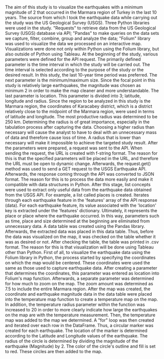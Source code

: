 The aim of this study is to visualize the earthquakes with a minimum magnitude of 2 that occurred in the Marmara region of Turkey in the last 10 years. The source from which I took the earthquake data while carrying out the study was the US Geological Survey (USGS).
Three Python libraries were used in the study. "Requests" to retrieve data from the US Geological Survey (USGS) database via API; "Pandas" to make queries on the data sets we capture, filter, combine, group and analyze the data; "Folium" library was used to visualize the data we processed on an interactive map. Visualizations were done not only within Python using the Folium library, but also outside of Python using Tableau.
At the beginning of the study, various parameters were defined for the API request. The primarily defined parameter is the time interval in which the study will be carried out. The time interval is selected according to the purpose of the study or the desired result. In this study, the last 10-year time period was preferred.
The next parameter is the minimum/maximum size. Since the focal point in this study is relatively large earthquakes, the magnitude was chosen as minimum 2 in order to make the map cleaner and more understandable.
The last parameter is location. This parameter is divided into 3; latitude, longitude and radius. Since the region to be analyzed in this study is the Marmara region, the coordinates of Karacabey district, which is a district relatively close to the midpoint of the Marmara region, were used in terms of latitude and longitude. The most productive radius was determined to be 250 km.
Determining the radius is of great importance, especially in the tabulation process after capturing the data. Choosing a higher radius than necessary will cause the analyst to have to deal with an unnecessary mass of data and therefore cause loss of time. A radius that is lower than necessary will make it impossible to achieve the targeted study result.
After the parameters were prepared, a request was sent to the API. When sending the request, the URL is created with f-string format. The reason for this is that the specified parameters will be placed in the URL, and therefore the URL must be open to dynamic change. Afterwards, the request.get() method was used to send a GET request to the USGS Earthquake API. Afterwards, the response coming through the API was converted to JSON format. The reason for this is to process the data more easily and make it compatible with data structures in Python.
After this stage, list concepts were used to extract only useful data from the earthquake data obtained from the USGS API. For example, a list called places is created. Iterates through each earthquake feature in the 'features' array of the API response (data). For each earthquake feature, its value associated with the 'location' key is extracted under the 'features' dictionary. Ultimately, it represents the place or place where the earthquake occurred. In this way, parameters such as time, place and size determined at the beginning are eliminated from unnecessary data.
A data table was created using the Pandas library. Afterwards, the extracted data was placed in this data table. Thus, before the data was visualized on the map, it was checked on the table whether it was as desired or not. After checking the table, the table was printed in .csv format. The reason for this is that visualization will be done using Tableau other than Python.
First of all, to visualize the earthquake data using the Folium library in Python, the process started by specifying the coordinates on which the map would be centered. These coordinates were used the same as those used to capture earthquake data. After creating a parameter that determines the coordinates, this parameter was entered as location into Folium's map function. Afterwards, a separate parameter was determined for how much to zoom on the map. The zoom amount was determined as 7.5 to include the entire Marmara region.
After the map was created, the coordinate and earthquake magnitude data in the data table were placed into the temperature map function to create a temperature map on the map. In addition, the temperature radius parameter within the function was increased to 20 in order to more clearly indicate how large the earthquakes on the map are with the temperature measurement. Then, the temperature map was added to the map we determined.
A "for" loop was then created and iterated over each row in the DataFrame. Thus, a circular marker was created for each earthquake. The location of the marker is determined according to the Latitude and Longitude values of the earthquake. The radius of the circle is determined by dividing the magnitude of the earthquake (Magnitude) by 2. The color of the circle's outline and fill is set to red. These circles are then added to the map.
